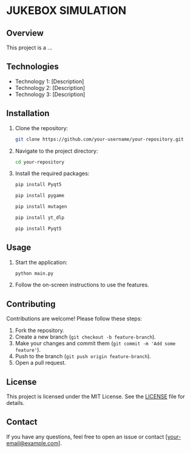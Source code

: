 # JUKEBOX SIMULATION

## Overview

This project is a ...

## Technologies

- Technology 1: [Description]
- Technology 2: [Description]
- Technology 3: [Description]

## Installation

1. Clone the repository:
    ```bash
    git clone https://github.com/your-username/your-repository.git
    ```

2. Navigate to the project directory:
    ```bash
    cd your-repository
    ```

3. Install the required packages:
    ```bash
    pip install Pyqt5
    ```

    ```bash
    pip install pygame
    ```

    ```bash
    pip install mutagen
    ```

    ```bash
    pip install yt_dlp
    ```

    ```bash
    pip install Pyqt5
    ```

## Usage

1. Start the application:
    ```bash
    python main.py
    ```

2. Follow the on-screen instructions to use the features.

## Contributing

Contributions are welcome! Please follow these steps:

1. Fork the repository.
2. Create a new branch (`git checkout -b feature-branch`).
3. Make your changes and commit them (`git commit -m 'Add some feature'`).
4. Push to the branch (`git push origin feature-branch`).
5. Open a pull request.

## License

This project is licensed under the MIT License. See the [LICENSE](LICENSE) file for details.

## Contact

If you have any questions, feel free to open an issue or contact [your-email@example.com].
